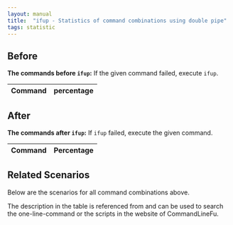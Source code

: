 ```yaml
---
layout: manual
title:  "ifup - Statistics of command combinations using double pipe"
tags: statistic
---
```


## Before

__The commands before `ifup`:__ If the given command failed, execute `ifup`.

| Command | percentage |
|--------|--------|



## After

__The commands after `ifup`:__ If `ifup` failed, execute the given command.

| Command | Percentage | 
|-------|--------|



## Related Scenarios

Below are the scenarios for all command combinations above.

The description in the table is referenced from and can be used to search the one-line-command or the scripts in the website of CommandLineFu.





